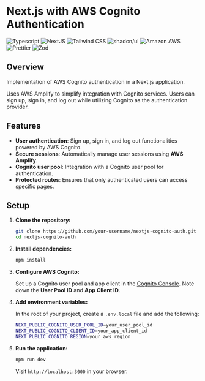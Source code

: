 # Next.js with AWS Cognito Authentication
![Typescript](https://img.shields.io/badge/TypeScript-007ACC?style=for-the-badge&logo=typescript&logoColor=white)
![NextJS](https://img.shields.io/badge/next%20js-000000?style=for-the-badge&logo=nextdotjs&logoColor=white)
![Tailwind CSS](https://img.shields.io/badge/Tailwind_CSS-38B2AC?style=for-the-badge&logo=tailwind-css&logoColor=white)
![shadcn/ui](https://img.shields.io/badge/shadcn%2Fui-000000?style=for-the-badge&logo=shadcnui&logoColor=white)
![Amazon AWS](https://img.shields.io/badge/Amazon_AWS-FF9900?style=for-the-badge&logo=amazonaws&logoColor=white)
![Prettier](https://img.shields.io/badge/prettier-1A2C34?style=for-the-badge&logo=prettier&logoColor=F7BA3E)
![Zod](https://img.shields.io/badge/Zod-000000?style=for-the-badge&logo=zod&logoColor=3068B7)

## Overview

Implementation of AWS Cognito authentication in a Next.js application.

Uses AWS Amplify to simplify integration with Cognito services. Users can sign up, sign in, and log out while utilizing Cognito as the authentication provider.

## Features

- **User authentication**: Sign up, sign in, and log out functionalities powered by AWS Cognito.
- **Secure sessions**: Automatically manage user sessions using **AWS Amplify**.
- **Cognito user pool**: Integration with a Cognito user pool for authentication.
- **Protected routes**: Ensures that only authenticated users can access specific pages.

## Setup

1. **Clone the repository:**

   ```bash
   git clone https://github.com/your-username/nextjs-cognito-auth.git
   cd nextjs-cognito-auth
   ```

2. **Install dependencies:**

   ```bash
   npm install
   ```

3. **Configure AWS Cognito:**

   Set up a Cognito user pool and app client in the [Cognito Console](https://console.aws.amazon.com/cognito). Note down the **User Pool ID** and **App Client ID**.

4. **Add environment variables:**

   In the root of your project, create a `.env.local` file and add the following:

   ```bash
   NEXT_PUBLIC_COGNITO_USER_POOL_ID=your_user_pool_id
   NEXT_PUBLIC_COGNITO_CLIENT_ID=your_app_client_id
   NEXT_PUBLIC_COGNITO_REGION=your_aws_region
   ```

5. **Run the application:**

   ```bash
   npm run dev
   ```

   Visit `http://localhost:3000` in your browser.
